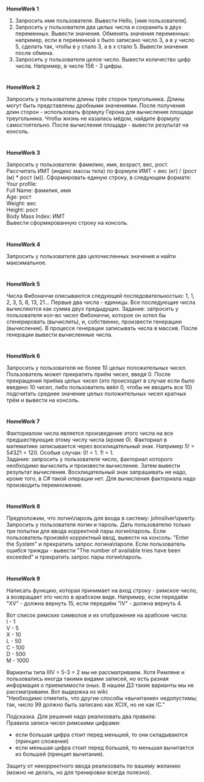<b>HomeWork 1</b>

1. Запросить имя пользователя. Вывести Hello, [имя пользователя].</br>
2. Запросить у пользователя два целых числа и сохранить в двух переменных. Вывести значения.
Обменять значения переменных: например, если в переменной x было записано число 3, а в y число 5, сделать так, чтобы в y стало 3, а в x стало 5. Вывести значения после обмена.</br>
3. Запросить у пользователя целое число. Вывести количество цифр числа. Например, в числе 156 - 3 цифры.</br>
#

<b>HomeWork 2</b>

Запросить у пользователя длины трёх сторон треугольника. Длины могут быть представлены дробными значениями. После получения длин сторон - использовать формулу Герона для вычисления площади треугольника. Чтобы жизнь не казалась мёдом, найдите формулу самостоятельно. После вычисления площади - вывести результат на консоль.
#

<b>HomeWork 3</b>

Запросить у пользователя: фамилию, имя, возраст, вес, рост. Рассчитать ИМТ (индекс массы тела) по формуле ИМТ = вес (кг) / (рост (м) * рост (м)). Сформировать единую строку, в следующем формате:</br>
Your profile:</br>
Full Name: фамилия, имя</br>
Age: рост</br>
Weight: вес</br>
Height: рост</br>
Body Mass Index: ИМТ</br>
Вывести сформированную строку на консоль.
#

<b>HomeWork 4</b>

Запросить у пользователя два целочисленных значения и найти максимальное.
#

<b>HomeWork 5</b>

Числа Фибоначчи описываются следующей последовательностью: 1, 1, 2, 3, 5, 8, 13, 21… Первые два числа - единицы. Все последующие числа вычисляются как сумма двух предыдущих. Задание: запросить у пользователя кол-во чисел Фибоначчи, которое он хотел бы сгенерировать (вычислить), и, собственно, произвести генерацию (вычисление). В процессе генерации записывать числа в массив. После генерации вывести вычисленные числа.
#

<b>HomeWork 6</b>

Запросить у пользователя не более 10 целых положительных чисел. Пользователь может прекратить приём чисел, введя 0. После прекращения приёма целых чисел (это происходит в случае если было введено 10 чисел, либо пользователь ввёл 0, чтобы не вводить все 10) подсчитать среднее значение целых положительных чисел кратных трём и вывести на консоль.
#

<b>HomeWork 7</b>

Факториалом числа является произведение этого числа на все предшествующие этому числу числа (кроме 0). Факториал в математике записывается через восклицательный знак. Например 5! = 5*4*3*2*1 = 120. Особые случаи: 0! = 1. 1! = 1.</br>
Задание: запросить у пользователя число, факториал которого необходимо вычислить и произвести вычисление. Затем вывести результат вычисления. Восклицательный знак запрашивать не надо, кроме того, в C# такой операции нет. Для вычисления факториала надо производить перемножение.
#

<b>HomeWork 8</b>

Предположим, что логин\пароль для входа в систему: johnsilver\qwerty. Запросить у пользователя логин и пароль. Дать пользователю только три попытки для ввода корректной пары логин\пароль. Если пользователь произвёл корректный ввод, вывести на консоль: "Enter the System" и прекратить запрос логина\пароля. Если пользователь ошибся трижды - вывести "The number of available tries have been exceeded" и прекратить запрос пары логин\пароль.
#

<b>HomeWork 9</b>

Написать функцию, которая принимает на вход строку - римское число, а возвращает это число в арабском виде. Например, если передаём "XV" - должна вернуть 15, если передаём "IV" - должна вернуть 4.</br>

Вот список римских символов и их отображение на арабские числа:</br>
I - 1</br>
V - 5</br>
X - 10</br>
L - 50</br>
C - 100</br>
D - 500</br>
M - 1000</br>

Варианты типа IIIV = 5-3 = 2 мы не рассматриваем. Хотя Римляне и пользовались иногда такими видами записей, но есть разная информация о приемлимости оных. В нашем ДЗ такие варианты мы не рассматриваем. Вот выдержка из wiki:</br>
"Необходимо отметить, что другие способы «вычитания» недопустимы; так, число 99 должно быть записано как XCIX, но не как IC."</br>

Подсказка. Для решения надо реализовать два правила:</br>
Правила записи чисел римскими цифрами:</br>
- если большая цифра стоит перед меньшей, то они складываются (принцип сложения)</br>
- если меньшая цифра стоит перед большей, то меньшая вычитается из большей (принцип вычитания).</br>

Защиту от некорректного ввода реализовать по вашему желанию (можно не делать, но для тренировки всегда полезно).


